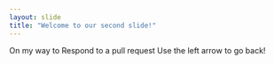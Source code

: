 ```yaml
---
layout: slide
title: "Welcome to our second slide!"
---
```

On my way to Respond to a pull request
Use the left arrow to go back!
